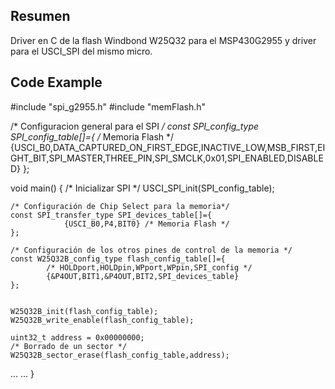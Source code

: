 ## Resumen

Driver en C de la flash Windbond W25Q32 para el MSP430G2955 y driver para el USCI_SPI del mismo micro. 

## Code Example

#include "spi_g2955.h"
#include "memFlash.h"

/* Configuracion general para el SPI */
const SPI_config_type SPI_config_table[]={
		/* Memoria Flash */
		{USCI_B0,DATA_CAPTURED_ON_FIRST_EDGE,INACTIVE_LOW,MSB_FIRST,EIGHT_BIT,SPI_MASTER,THREE_PIN,SPI_SMCLK,0x01,SPI_ENABLED,DISABLED}
};

void main()
{
	/* Inicializar SPI */
	USCI_SPI_init(SPI_config_table);
	
	/* Configuración de Chip Select para la memoria*/
	const SPI_transfer_type SPI_devices_table[]={
				{USCI_B0,P4,BIT0} /* Memoria Flash */
	};
	
	/* Configuración de los otros pines de control de la memoria */
	const W25Q32B_config_type flash_config_table[]={
			/* HOLDport,HOLDpin,WPport,WPpin,SPI_config */
			{&P4OUT,BIT1,&P4OUT,BIT2,SPI_devices_table}
	};


	W25Q32B_init(flash_config_table);
	W25Q32B_write_enable(flash_config_table);

	uint32_t address = 0x00000000;
	/* Borrado de un sector */
	W25Q32B_sector_erase(flash_config_table,address);
...
...
}
